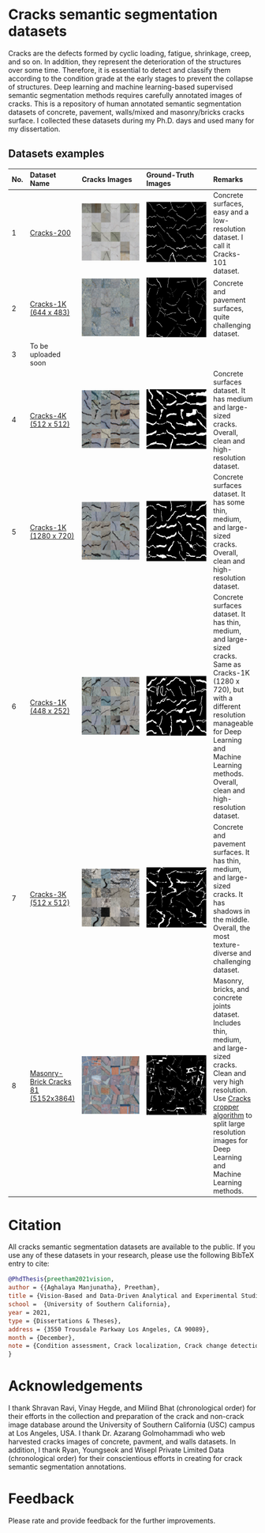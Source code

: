 # Cracks semantic segmentation datasets
Cracks are the defects formed by cyclic loading, fatigue, shrinkage, creep, and so on. In addition, they represent the deterioration of the structures over some time. Therefore, it is essential to detect and classify them according to the condition grade at the early stages to prevent the collapse of structures. Deep learning and machine learning-based supervised semantic segmentation methods requires carefully annotated images of cracks. This is a repository of human annotated semantic segmentation datasets of concrete, pavement, walls/mixed and masonry/bricks cracks surface. I collected these datasets during my Ph.D. days and used many for my dissertation.

## Datasets examples
<table style="width: 100%; border-collapse: collapse; text-align: left;">
    <thead>
        <tr>
            <th style="width: 5%;">No.</th>
            <th style="width: 5%;">Dataset Name</th>
            <th style="width: 40%;">Cracks Images</th>
            <th style="width: 40%;">Ground-Truth Images</th>
            <th style="width: 10%;">Remarks</th>
        </tr>
    </thead>
    <tbody>
        <tr>
            <td>1</td>
            <td><a href="https://1drv.ms/f/c/49b23bc11eecd6a8/EhR2i1qbyhlKn6JmjTVdWQ4BVUcKofT80zNf12E0tDVgCw?e=DYmZzs">Cracks-200</a></td>
            <td><img src="assets/Dataset_1_Cracks-200_crack.png" alt="Crack Image"></td>
            <td><img src="assets/Dataset_1_Cracks-200_gt.png" alt="Ground Truth Image"></td>
            <td>Concrete surfaces, easy and a low-resolution dataset. I call it Cracks-101 dataset.</td>
        </tr>
        <tr>
            <td>2</td>
            <td><a href="https://1drv.ms/f/c/49b23bc11eecd6a8/ErmWulPITuVDmxcHQZK5bAkBr-FGHSYFI1QWHnjY_YikQA?e=rJUW4W">Cracks-1K (644 x 483)</a></td>
            <td><img src="assets/Dataset_2_Cracks-1K_(644x483)_crack.png" alt="Crack Image"></td>
            <td><img src="assets/Dataset_2_Cracks-1K_(644x483)_gt.png" alt="Ground Truth Image"></td>
            <td>Concrete and pavement surfaces, quite challenging dataset.</td>
        </tr>
        <tr>
            <td>3</td>
            <td>To be uploaded soon</td>
            <td></td>
            <td></td>
            <td></td>
        </tr>
        <tr>
            <td>4</td>
            <td><a href="https://1drv.ms/f/c/49b23bc11eecd6a8/Evcsn2XWDblLv76EDFOwf0cB_V4WbqpRkOoH8YAIh5JfGg?e=fajgSS">Cracks-4K (512 x 512)</a></td>
            <td><img src="assets/Dataset_4_Cracks-4K_(512x512)_crack.png" alt="Crack Image"></td>
            <td><img src="assets/Dataset_4_Cracks-4K_(512x512)_gt.png" alt="Ground Truth Image"></td>
            <td>Concrete surfaces dataset. It has medium and large-sized cracks. Overall, clean and high-resolution dataset.</td>
        </tr>
        <tr>
            <td>5</td>
            <td><a href="https://1drv.ms/f/c/49b23bc11eecd6a8/Eias7mEICpdOju5slI7_mpwBT-T73E8mAmu6N_vVYXQG8Q?e=dXBKIm">Cracks-1K (1280 x 720)</a></td>
            <td><img src="assets/Dataset_5_Cracks-1K_(1280x720)_crack.png" alt="Crack Image"></td>
            <td><img src="assets/Dataset_5_Cracks-1K_(1280x720)_gt.png" alt="Ground Truth Image"></td>
            <td>Concrete surfaces dataset. It has some thin, medium, and large-sized cracks. Overall, clean and high-resolution dataset.</td>
        </tr>
        <tr>
            <td>6</td>
            <td><a href="https://1drv.ms/f/c/49b23bc11eecd6a8/EgXYLiqrSNdKtzWPbJp3mQQBZN-xlivQHVCfzq8jxA-jkQ?e=8xqBD2">Cracks-1K (448 x 252)</a></td>
            <td><img src="assets/Dataset_6_Cracks-1K_(448x252)_crack.png" alt="Crack Image"></td>
            <td><img src="assets/Dataset_6_Cracks-1K_(448x252)_gt.png" alt="Ground Truth Image"></td>
            <td>Concrete surfaces dataset. It has thin, medium, and large-sized cracks. Same as Cracks-1K (1280 x 720), but with a different resolution manageable for Deep Learning and Machine Learning methods. Overall, clean and high-resolution dataset.</td>
        </tr>
        <tr>
            <td>7</td>
            <td><a href="https://1drv.ms/f/c/49b23bc11eecd6a8/Ep-RtzHUbtxGpHH1HtczmZsBbWHFnFdKwp2X5CmHMO2Ipw?e=KjV3UH">Cracks-3K (512 x 512)</a></td>
            <td><img src="assets/Dataset_7_Cracks-3K_(512x512)_crack.png" alt="Crack Image"></td>
            <td><img src="assets/Dataset_7_Cracks-3K_(512x512)_gt.png" alt="Ground Truth Image"></td>
            <td>Concrete and pavement surfaces. It has thin, medium, and large-sized cracks. It has shadows in the middle. Overall, the most texture-diverse and challenging dataset.</td>
        </tr>
        <tr>
            <td>8</td>
            <td><a href="https://1drv.ms/f/c/49b23bc11eecd6a8/Ek_azWXTJltNrWi4vqGy-XMBuNUFhzqxON5c1U3qXBTwNA?e=CYdtxs">Masonry-Brick Cracks 81 (5152x3864)</a></td>
            <td><img src="assets/Dataset_8_Masonry-Brick_Cracks_81_(5152x3864)_crack.png" alt="Crack Image"></td>
            <td><img src="assets/Dataset_8_Masonry-Brick_Cracks_81_(5152x3864)_gt.png" alt="Ground Truth Image"></td>
            <td>Masonry, bricks, and concrete joints dataset. Includes thin, medium, and large-sized cracks. Clean and very high resolution. Use <a href="https://github.com/preethamam/CracksSplitterCropper-Dataset">Cracks cropper algorithm</a> to split large resolution images for Deep Learning and Machine Learning methods.</td>
        </tr>
    </tbody>
</table>

# Citation
All cracks semantic segmentation datasets are available to the public. If you use any of these datasets in your research, please use the following BibTeX entry to cite:
```bibtex
@PhdThesis{preetham2021vision,
author = {{Aghalaya Manjunatha}, Preetham},
title = {Vision-Based and Data-Driven Analytical and Experimental Studies into Condition Assessment and Change Detection of Evolving Civil, Mechanical and Aerospace Infrastructures},
school =  {University of Southern California},
year = 2021,
type = {Dissertations & Theses},
address = {3550 Trousdale Parkway Los Angeles, CA 90089},
month = {December},
note = {Condition assessment, Crack localization, Crack change detection, Synthetic crack generation, Sewer pipe condition assessment, Mechanical systems defect detection and quantification}
}
```

# Acknowledgements
I thank Shravan Ravi, Vinay Hegde, and Milind Bhat (chronological order) for their efforts in the collection and preparation of the crack and non-crack image database around the University of Southern California (USC) campus at Los Angeles, USA. I thank Dr. Azarang Golmohammadi who web harvested cracks images of concrete, pavment, and walls datasets. In addition, I thank Ryan, Youngseok and Wisepl Private Limited Data (chronological order) for their conscientious efforts in creating for crack semantic segmentation annotations.

# Feedback
Please rate and provide feedback for the further improvements.

